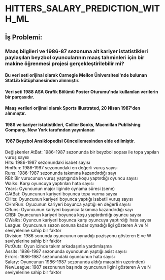 # HITTERS_SALARY_PREDICTION_WITH_ML
## İş Problemi: 
### Maaş bilgileri ve 1986-87 sezonuna ait kariyer istatistikleri paylaşılan beyzbol oyuncularının maaş tahminleri için bir makine öğrenmesi projesi gerçekleştirilebilir mi?
#### Bu veri seti orijinal olarak Carnegie Mellon Üniversitesi'nde bulunan StatLib kütüphanesinden alınmıştır.  
#### Veri seti 1988 ASA Grafik Bölümü Poster Oturumu'nda kullanılan verilerin bir parçasıdır.  
#### Maaş verileri orijinal olarak Sports Illustrated, 20 Nisan 1987'den alınmıştır.  
#### 1986 ve kariyer istatistikleri, Collier Books, Macmillan Publishing Company, New York tarafından yayınlanan
#### 1987 Beyzbol Ansiklopedisi Güncellemesinden elde edilmiştir.   

  Değişkenler
AtBat: 1986-1987 sezonunda bir beyzbol sopası ile topa yapılan vuruş sayısı  
Hits: 1986-1987 sezonundaki isabet sayısı  
HmRun: 1986-1987 sezonundaki en değerli vuruş sayısı  
Runs: 1986-1987 sezonunda takımına kazandırdığı sayı  
RBI: Bir vurucunun vuruş yaptıgında koşu yaptırdığı oyuncu sayısı  
Walks: Karşı oyuncuya yaptırılan hata sayısı  
Years: Oyuncunun major liginde oynama süresi (sene)  
CAtBat: Oyuncunun kariyeri boyunca topa vurma sayısı  
CHits: Oyuncunun kariyeri boyunca yaptığı isabetli vuruş sayısı  
CHmRun: Oyucunun kariyeri boyunca yaptığı en değerli sayısı  
CRuns: Oyuncunun kariyeri boyunca takımına kazandırdığı sayı  
CRBI: Oyuncunun kariyeri boyunca koşu yaptırdırdığı oyuncu sayısı  
CWalks: Oyuncun kariyeri boyunca karşı oyuncuya yaptırdığı hata sayısı  
League: Oyuncunun sezon sonuna kadar oynadığı ligi gösteren A ve N seviyelerine sahip bir faktör  
Division: 1986 sonunda oyuncunun oynadığı pozisyonu gösteren E ve W seviyelerine sahip bir faktör  
PutOuts: Oyun icinde takım arkadaşınla yardımlaşma  
Assits: 1986-1987 sezonunda oyuncunun yaptığı asist sayısı  
Errors: 1986-1987 sezonundaki oyuncunun hata sayısı  
Salary: Oyuncunun 1986-1987 sezonunda aldığı maaş(bin uzerinden)  
NewLeague: 1987 sezonunun başında oyuncunun ligini gösteren A ve N seviyelerine sahip bir faktör  
